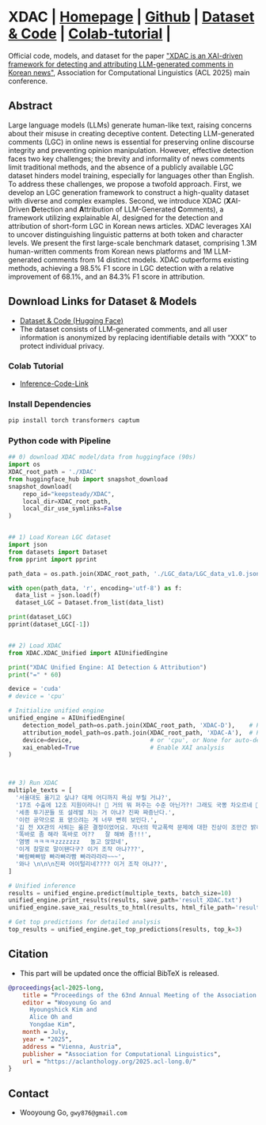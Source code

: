 # XDAC | [Homepage](https://www.bllossom.ai/) | [Github](https://github.com/airobotlab/XDAC) | [Dataset & Code](https://huggingface.co/keepsteady/XDAC) | [Colab-tutorial](https://colab.research.google.com/drive/1n-JjAhUFIIFNYuBCHqxbdaJyyx93yXpK?usp=sharing) |

Official code, models, and dataset for the paper ["XDAC is an XAI-driven framework for detecting and attributing LLM-generated comments in Korean news"](https://github.com/airobotlab/XDAC/blob/main/paper/250611_XDAC_ACL2025_camera_ready.pdf), Association for Computational Linguistics (ACL 2025) main conference.

## Abstract
Large language models (LLMs) generate human-like text, raising concerns about their misuse in creating deceptive content. Detecting LLM-generated comments (LGC) in online news is essential for preserving online discourse integrity and preventing opinion manipulation. However, effective detection faces two key challenges; the brevity and informality of news comments limit traditional methods, and the absence of a publicly available LGC dataset hinders model training, especially for languages other than English. To address these challenges, we propose a twofold approach. First, we develop an LGC generation framework to construct a high-quality dataset with diverse and complex examples. Second, we introduce XDAC (**X**AI-Driven **D**etection and **A**ttribution of LLM-Generated **C**omments), a framework utilizing explainable AI, designed for the detection and attribution of short-form LGC in Korean news articles. XDAC leverages XAI to uncover distinguishing linguistic patterns at both token and character levels. We present the first large-scale benchmark dataset, comprising 1.3M human-written comments from Korean news platforms and 1M LLM-generated comments from 14 distinct models. XDAC outperforms existing methods, achieving a 98.5\% F1 score in LGC detection with a relative improvement of 68.1\%, and an 84.3\% F1 score in attribution.


## Download Links for Dataset & Models
- [Dataset & Code (Hugging Face)](https://huggingface.co/keepsteady/XDAC)
- The dataset consists of LLM-generated comments, and all user information is anonymized by replacing identifiable details with “XXX” to protect individual privacy.

### Colab Tutorial
 - [Inference-Code-Link](https://colab.research.google.com/drive/1n-JjAhUFIIFNYuBCHqxbdaJyyx93yXpK?usp=sharing)

### Install Dependencies
```bash
pip install torch transformers captum
```

### Python code with Pipeline
```python
## 0) download XDAC model/data from huggingface (90s)
import os
XDAC_root_path = './XDAC'
from huggingface_hub import snapshot_download
snapshot_download(
    repo_id="keepsteady/XDAC",
    local_dir=XDAC_root_path,
    local_dir_use_symlinks=False
)


## 1) Load Korean LGC dataset
import json
from datasets import Dataset
from pprint import pprint

path_data = os.path.join(XDAC_root_path, './LGC_data/LGC_data_v1.0.json')

with open(path_data, 'r', encoding='utf-8') as f:
  data_list = json.load(f)
  dataset_LGC = Dataset.from_list(data_list)

print(dataset_LGC)
pprint(dataset_LGC[-1])


## 2) Load XDAC
from XDAC.XDAC_Unified import AIUnifiedEngine

print("XDAC Unified Engine: AI Detection & Attribution")
print("=" * 60)

device = 'cuda'
# device = 'cpu'

# Initialize unified engine
unified_engine = AIUnifiedEngine(
    detection_model_path=os.path.join(XDAC_root_path, 'XDAC-D'),    # Path to XDAC-D model
    attribution_model_path=os.path.join(XDAC_root_path, 'XDAC-A'),  # Path to XDAC-A model
    device=device,                      # or 'cpu', or None for auto-detection
    xai_enabled=True                    # Enable XAI analysis
)



## 3) Run XDAC
multiple_texts = [
  '서울대도 옮기고 싶냐? 대체 어디까지 욕심 부릴 거냐?',
  '17조 수출에 12조 지원이라니! 🤔 거의 뭐 퍼주는 수준 아닌가?! 그래도 국뽕 차오르네 🤣',
  '세종 투기꾼들 또 설레발 치는 거 아냐? 진짜 짜증난다.',
  '이런 공약으로 표 얻으려는 게 너무 뻔히 보인다.',
  '김 전 XX관의 사퇴는 옳은 결정이었어요. 자녀의 학교폭력 문제에 대한 진상이 조만간 밝혀지길 바라요.',
  '똑바로 좀 해라 똑바로 어??   잘 해봐 좀!!!',
  '염병 ㅋㅋㅋㅋzzzzzzz   놀고 앉았네',
  '이게 참말로 말이됀다구? 이거 조작 아냐???',
  '빠람빠빠밤 빠라빠라빰 빠라라라라~~~',
  '와나 \n\n\n진짜 어이털리네???? 이거 조작 아냐??',
]

# Unified inference
results = unified_engine.predict(multiple_texts, batch_size=10)
unified_engine.print_results(results, save_path='result_XDAC.txt')
unified_engine.save_xai_results_to_html(results, html_file_path='result_XDAC.html')

# Get top predictions for detailed analysis
top_results = unified_engine.get_top_predictions(results, top_k=3)
```

## Citation
- This part will be updated once the official BibTeX is released.
```bibtex
@proceedings{acl-2025-long,
    title = "Proceedings of the 63nd Annual Meeting of the Association for Computational Linguistics (Volume 1: Long Papers)",
    editor = "Wooyoung Go and
      Hyoungshick Kim and
      Alice Oh and
      Yongdae Kim",
    month = July,
    year = "2025",
    address = "Vienna, Austria",
    publisher = "Association for Computational Linguistics",
    url = "https://aclanthology.org/2025.acl-long.0/"
}
```

## Contact
 - Wooyoung Go, `gwy876@gmail.com`
